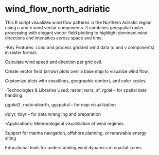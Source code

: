 # wind_flow_north_adriatic
This R script visualizes wind flow patterns in the Northern Adriatic region using u and v wind vector components. It combines geospatial raster processing with elegant vector field plotting to highlight dominant wind directions and intensities across space and time.

-Key Features:
Load and process gridded wind data (u and v components) in raster format.

Calculate wind speed and direction per grid cell.

Create vector field (arrow) plots over a base map to visualize wind flow.

Customize plots with coastlines, geographic context, and color scales.

-Technologies & Libraries Used:
raster, terra, sf, rgdal – for spatial data handling

ggplot2, rnaturalearth, ggspatial – for map visualization

dplyr, tidyr – for data wrangling and preparation

-Applications:
Meteorological visualization of wind regimes

Support for marine navigation, offshore planning, or renewable energy siting

Educational tools for understanding wind dynamics in coastal zones

